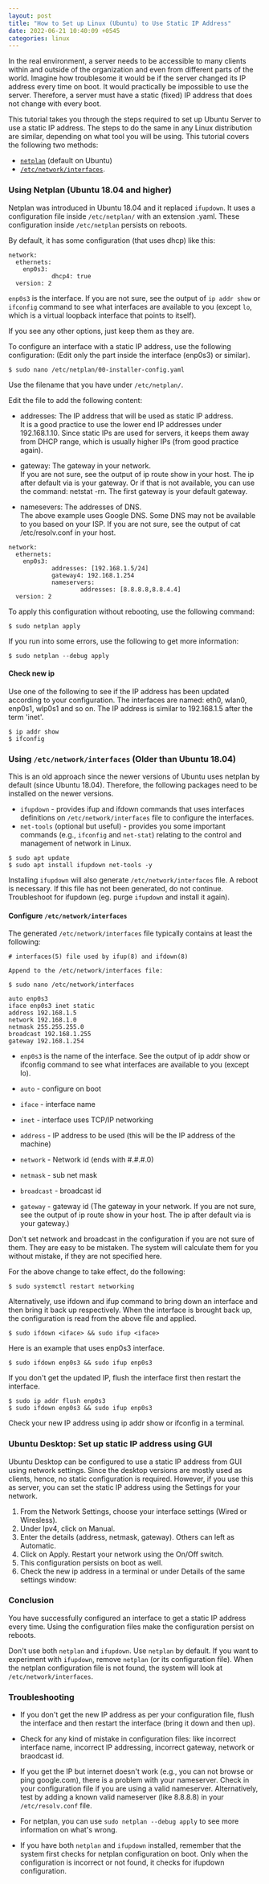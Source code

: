 ```yaml
---
layout: post
title: "How to Set up Linux (Ubuntu) to Use Static IP Address"
date: 2022-06-21 10:40:09 +0545
categories: linux
---
```


In the real environment, a server needs to be accessible to many clients within and outside of the organization and even from different parts of the world. Imagine how troublesome it would be if the server changed its IP address every time on boot. It would practically be impossible to use the server. Therefore, a server must have a static (fixed) IP address that does not change with every boot.

This tutorial takes you through the steps required to set up Ubuntu Server to use a static IP address. The steps to do the same in any Linux distribution are similar, depending on what tool you will be using. This tutorial covers the following two methods:

- [`netplan`](#using-netplan-ubuntu-1804-and-higher) (default on Ubuntu)
- [`/etc/network/interfaces`](#using-etcnetworkinterfaces-older-than-ubuntu-1804).

### Using Netplan (Ubuntu 18.04 and higher)

Netplan was introduced in Ubuntu 18.04 and it replaced `ifupdown`. It uses a configuration file inside `/etc/netplan/` with an extension .yaml. These configuration inside `/etc/netplan` persists on reboots.

By default, it has some configuration (that uses dhcp) like this:

```
network:
  ethernets:
    enp0s3:
            dhcp4: true
  version: 2
```

`enp0s3` is the interface. If you are not sure, see the output of `ip addr show` or `ifconfig` command to see what interfaces are available to you (except `lo`, which is a virtual loopback interface that points to itself).

If you see any other options, just keep them as they are.

To configure an interface with a static IP address, use the following configuration: (Edit only the part inside the interface (enp0s3) or similar).

```
$ sudo nano /etc/netplan/00-installer-config.yaml
```

Use the filename that you have under `/etc/netplan/`.

Edit the file to add the following content:

- addresses: The IP address that will be used as static IP address.<br>
It is a good practice to use the lower end IP addresses under 192.168.1.10. Since static IPs are used for servers, it keeps them away from DHCP range, which is usually higher IPs (from good practice again).

- gateway: The gateway in your network.<br>
If you are not sure, see the output of ip route show in your host. The ip after default via is your gateway.
Or if that is not available, you can use the command: netstat -rn. The first gateway is your default gateway.

- namesevers: The addresses of DNS.<br>
The above example uses Google DNS. Some DNS may not be available to you based on your ISP. If you are not sure, see the output of cat /etc/resolv.conf in your host.

```
network:
  ethernets:
    enp0s3:
            addresses: [192.168.1.5/24]
            gateway4: 192.168.1.254
            nameservers:
                    addresses: [8.8.8.8,8.8.4.4]
  version: 2
```

To apply this configuration without rebooting, use the following command:

```
$ sudo netplan apply
```

If you run into some errors, use the following to get more information:

```
$ sudo netplan --debug apply
```

#### Check new ip

Use one of the following to see if the IP address has been updated according to your configuration. The interfaces are named: eth0, wlan0, enp0s1, wlp0s1 and so on. The IP address is similar to 192.168.1.5 after the term 'inet'.

```
$ ip addr show
$ ifconfig
```

### Using `/etc/network/interfaces` (Older than Ubuntu 18.04)

This is an old approach since the newer versions of Ubuntu uses netplan by default (since Ubuntu 18.04). Therefore, the following packages need to be installed on the newer versions.

- `ifupdown` - provides ifup and ifdown commands that uses interfaces definitions on `/etc/network/interfaces` file to configure the interfaces.
- `net-tools` (optional but useful) - provides you some important commands (e.g., `ifconfig` and `net-stat`) relating to the control and management of network in Linux.

```
$ sudo apt update
$ sudo apt install ifupdown net-tools -y
```

Installing `ifupdown` will also generate `/etc/network/interfaces` file. A reboot is necessary. If this file has not been generated, do not continue. Troubleshoot for ifupdown (eg. purge `ifupdown` and install it again).

#### Configure `/etc/network/interfaces`

The generated `/etc/network/interfaces` file typically contains at least the following:

```
# interfaces(5) file used by ifup(8) and ifdown(8)

Append to the /etc/network/interfaces file:

$ sudo nano /etc/network/interfaces

auto enp0s3
iface enp0s3 inet static
address 192.168.1.5
network 192.168.1.0
netmask 255.255.255.0
broadcast 192.168.1.255
gateway 192.168.1.254
```

- `enp0s3` is the name of the interface. See the output of ip addr show or ifconfig command to see what interfaces are available to you (except lo).

- `auto` - configure on boot

- `iface` - interface name

- `inet` - interface uses TCP/IP networking

- `address` - IP address to be used (this will be the IP address of the machine)

- `network` - Network id (ends with #.#.#.0)

- `netmask` - sub net mask

- `broadcast` - broadcast id

- `gateway` - gateway id (The gateway in your network. If you are not sure, see the output of ip route show in your host. The ip after default via is your gateway.)

Don't set network and broadcast in the configuration if you are not sure of them. They are easy to be mistaken. The system will calculate them for you without mistake, if they are not specified here.

For the above change to take effect, do the following:

```
$ sudo systemctl restart networking
```

Alternatively, use ifdown and ifup command to bring down an interface and then bring it back up respectively. When the interface is brought back up, the configuration is read from the above file and applied.

```
$ sudo ifdown <iface> && sudo ifup <iface>
```

Here is an example that uses enp0s3 interface.

```
$ sudo ifdown enp0s3 && sudo ifup enp0s3
```

If you don't get the updated IP, flush the interface first then restart the interface.

```
$ sudo ip addr flush enp0s3
$ sudo ifdown enp0s3 && sudo ifup enp0s3
```

Check your new IP address using ip addr show or ifconfig in a terminal.

### Ubuntu Desktop: Set up static IP address using GUI

Ubuntu Desktop can be configured to use a static IP address from GUI using network settings. Since the desktop versions are mostly used as clients, hence, no static configuration is required. However, if you use this as server, you can set the static IP address using the Settings for your network.

1. From the Network Settings, choose your interface settings (Wired or Wiresless).
2. Under Ipv4, click on Manual.
3. Enter the details (address, netmask, gateway). Others can left as Automatic.
4. Click on Apply. Restart your network using the On/Off switch.
5. This configuration persists on boot as well.
6. Check the new ip address in a terminal or under Details of the same settings window:

### Conclusion

You have successfully configured an interface to get a static IP address every time. Using the configuration files make the configuration persist on reboots.

Don't use both `netplan` and `ifupdown`. Use `netplan` by default. If you want to experiment with `ifupdown`, remove `netplan` (or its configuration file). When the netplan configuration file is not found, the system will look at `/etc/network/interfaces`.

### Troubleshooting

- If you don't get the new IP address as per your configuration file, flush the interface and then restart the interface (bring it down and then up).

- Check for any kind of mistake in configuration files: like incorrect interface name, incorrect IP addressing, incorrect gateway, network or braodcast id.

- If you get the IP but internet doesn't work (e.g., you can not browse or ping google.com), there is a problem with your nameserver. Check in your configuration file if you are using a valid nameserver. Alternatively, test by adding a known valid nameserver (like 8.8.8.8) in your `/etc/resolv.conf` file.

- For netplan, you can use `sudo netplan --debug apply` to see more information on what's wrong.

- If you have both `netplan` and `ifupdown` installed, remember that the system first checks for netplan configuration on boot. Only when the configuration is incorrect or not found, it checks for ifupdown configuration.
